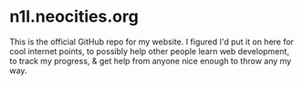 # n1l.neocities.org
This is the official GitHub repo for my website. I figured I'd put it on here for cool internet points, to possibly help other people learn web development, to track my progress, & get help from anyone nice enough to throw any my way.
